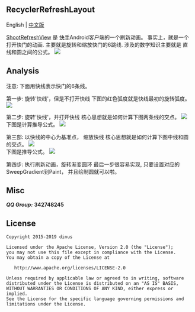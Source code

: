 ## RecyclerRefreshLayout

English | [中文版](https://github.com/dinuscxj/ShootRefreshView/blob/master/README-ZH.md)<br/>

[ShootRefreshView](https://github.com/dinuscxj/ShootRefreshView) 是 [快手](https://www.kuaishou.com)Android客户端的一个刷新动画。
事实上，就是一个打开快门的动画. 主要就是旋转和缩放快门的6跳线. 涉及的数学知识主要就是
直线和圆之间的公式。
![](https://raw.githubusercontent.com/dinuscxj/ShootRefreshView/master/Preview/ShootRefreshView.gif?width=300)

## Analysis
注意: 下面用快线表示快门的6条线。

第一步: 旋转'快线'，但是不打开快线
下图的红色弧度就是快线最初的旋转弧度。
![](https://raw.githubusercontent.com/dinuscxj/ShootRefreshView/master/Preview/Step1.png)<br/>

第二步: 旋转'快线'，并打开快线
核心思想就是如何计算下图两条线的交点。
![](https://raw.githubusercontent.com/dinuscxj/ShootRefreshView/master/Preview/Step2.png)<br/>
下图是计算推导公式。
![](https://raw.githubusercontent.com/dinuscxj/ShootRefreshView/master/Preview/Step2_formula.png)<br/>

第三部: 以快线的中心为基准点， 缩放快线
核心思想就是如何计算下图中线和圆的交点。
![](https://raw.githubusercontent.com/dinuscxj/ShootRefreshView/master/Preview/Step3.png)<br/>
下图是推导公式。
![](https://raw.githubusercontent.com/dinuscxj/ShootRefreshView/master/Preview/Step3_formula.png)<br/>

第四步: 执行刷新动画，旋转渐变圆环
最后一步很容易实现, 只要设置对应的SweepGradient到Paint， 并且绘制圆就可以啦。

## Misc

  ***QQ Group:*** **342748245**
  
## License

    Copyright 2015-2019 dinus

    Licensed under the Apache License, Version 2.0 (the "License");
    you may not use this file except in compliance with the License.
    You may obtain a copy of the License at

       http://www.apache.org/licenses/LICENSE-2.0

    Unless required by applicable law or agreed to in writing, software
    distributed under the License is distributed on an "AS IS" BASIS,
    WITHOUT WARRANTIES OR CONDITIONS OF ANY KIND, either express or implied.
    See the License for the specific language governing permissions and
    limitations under the License.
